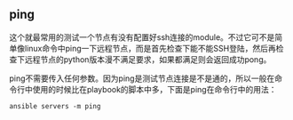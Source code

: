 ## ping

这个就最常用的测试一个节点有没有配置好ssh连接的module。不过它可不是简单像linux命令中ping一下远程节点，而是首先检查下能不能SSH登陆，然后再检查下远程节点的python版本漫不满足要求，如果都满足则会返回成功pong。

ping不需要传入任何参数。因为ping是测试节点连接是不是通的，所以一般在命令行中使用的时候比在playbook的脚本中多，下面是ping在命令行中的用法：

```shell
ansible servers -m ping
```
